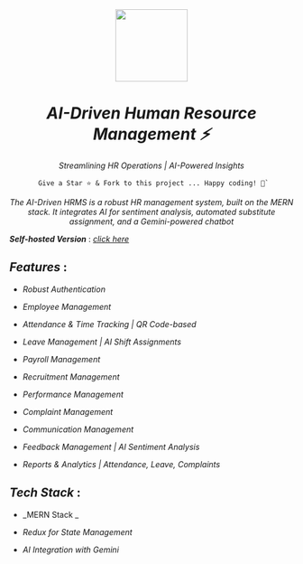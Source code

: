 <div align="center">
    <a href="https://metrohrms.netlify.app">
  <img src="https://metrohrms.netlify.app/metro.png" width="128px" />
    </a>
    <h1><i>AI-Driven Human Resource Management ⚡</i></h1>
    <p align="center">
         <p><i>Streamlining HR Operations | AI-Powered Insights</i></p>
    </p>


```
 Give a Star ⭐️ & Fork to this project ... Happy coding! 🤩`
```

*The AI-Driven HRMS is a robust HR management system, built on the MERN stack. It integrates AI for sentiment analysis, automated substitute assignment, and a Gemini-powered chatbot*

</div>

***Self-hosted Version*** : [_click here_](https://metrohrms.netlify.app)

## _Features_ :

- _Robust Authentication_
  
- _Employee Management_

- _Attendance & Time Tracking | QR Code-based_ 

- _Leave Management | AI Shift Assignments_ 

- _Payroll Management_

- _Recruitment Management_

- _Performance Management_

- _Complaint Management_

 - _Communication Management_

- _Feedback Management | AI Sentiment Analysis_

- _Reports & Analytics | Attendance, Leave, Complaints_

## _Tech Stack_ :

- _MERN Stack _

- _Redux for State Management_

- _AI Integration with Gemini_
